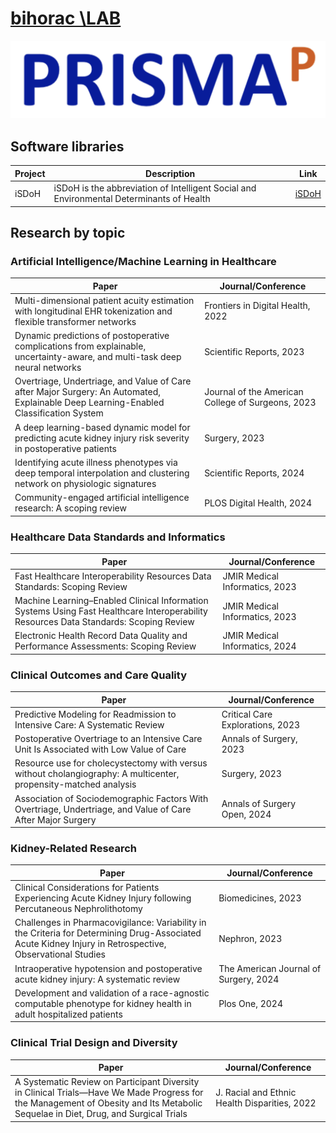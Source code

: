 # [bihorac \LAB](https://prismap.medicine.ufl.edu/)

<p align="center">
  <img src="assets/logo.png" alt="Organization Logo" width="800"/>
</p>



## Software libraries

Project | Description | Link
------- | ----------- | ---- 
iSDoH | iSDoH is the abbreviation of Intelligent Social and Environmental Determinants of Health | [iSDoH](https://github.com/Prisma-pResearch/iSDoH) 



## Research by topic


### Artificial Intelligence/Machine Learning in Healthcare
Paper | Journal/Conference
--- | --- 
Multi-dimensional patient acuity estimation with longitudinal EHR tokenization and flexible transformer networks | Frontiers in Digital Health, 2022
Dynamic predictions of postoperative complications from explainable, uncertainty-aware, and multi-task deep neural networks | Scientific Reports, 2023
Overtriage, Undertriage, and Value of Care after Major Surgery: An Automated, Explainable Deep Learning-Enabled Classification System | Journal of the American College of Surgeons, 2023
A deep learning-based dynamic model for predicting acute kidney injury risk severity in postoperative patients | Surgery, 2023
Identifying acute illness phenotypes via deep temporal interpolation and clustering network on physiologic signatures | Scientific Reports, 2024
Community-engaged artificial intelligence research: A scoping review | PLOS Digital Health, 2024


### Healthcare Data Standards and Informatics
Paper | Journal/Conference
--- | --- 
Fast Healthcare Interoperability Resources Data Standards: Scoping Review | JMIR Medical Informatics, 2023
Machine Learning–Enabled Clinical Information Systems Using Fast Healthcare Interoperability Resources Data Standards: Scoping Review | JMIR Medical Informatics, 2023
Electronic Health Record Data Quality and Performance Assessments: Scoping Review | JMIR Medical Informatics, 2024


### Clinical Outcomes and Care Quality
Paper | Journal/Conference
--- | --- 
Predictive Modeling for Readmission to Intensive Care: A Systematic Review | Critical Care Explorations, 2023
Postoperative Overtriage to an Intensive Care Unit Is Associated with Low Value of Care | Annals of Surgery, 2023
Resource use for cholecystectomy with versus without cholangiography: A multicenter, propensity-matched analysis | Surgery, 2023
Association of Sociodemographic Factors With Overtriage, Undertriage, and Value of Care After Major Surgery | Annals of Surgery Open, 2024


### Kidney-Related Research
Paper | Journal/Conference
--- | --- 
Clinical Considerations for Patients Experiencing Acute Kidney Injury following Percutaneous Nephrolithotomy | Biomedicines, 2023
Challenges in Pharmacovigilance: Variability in the Criteria for Determining Drug-Associated Acute Kidney Injury in Retrospective, Observational Studies | Nephron, 2023
Intraoperative hypotension and postoperative acute kidney injury: A systematic review | The American Journal of Surgery, 2024
Development and validation of a race-agnostic computable phenotype for kidney health in adult hospitalized patients | Plos One, 2024


### Clinical Trial Design and Diversity
Paper | Journal/Conference
--- | --- 
A Systematic Review on Participant Diversity in Clinical Trials—Have We Made Progress for the Management of Obesity and Its Metabolic Sequelae in Diet, Drug, and Surgical Trials | J. Racial and Ethnic Health Disparities, 2022
